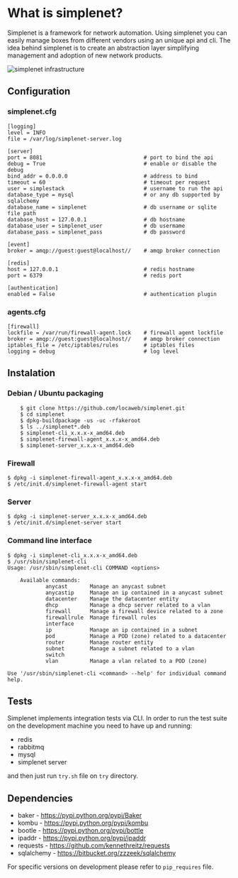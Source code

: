 What is simplenet?
==================

Simplenet is a framework for network automation. Using simplenet you can easily manage boxes from different vendors using an unique api and cli. The idea behind simplenet is to create an abstraction layer simplifying management and adoption of new network products.

![simplenet infrastructure](https://raw.github.com/locaweb/simplenet/master/simplenet.png)


Configuration
-------------

### simplenet.cfg
	[logging]
	level = INFO
	file = /var/log/simplenet-server.log

	[server]
	port = 8081                                # port to bind the api
	debug = True                               # enable or disable the debug
	bind_addr = 0.0.0.0                        # address to bind
	timeout = 60                               # timeout per request
	user = simplestack                         # username to run the api
	database_type = mysql                      # or any db supported by sqlalchemy
	database_name = simplenet                  # db username or sqlite file path
	database_host = 127.0.0.1                  # db hostname
	database_user = simplenet_user             # db usermame
	database_pass = simplenet_pass             # db password

	[event]
	broker = amqp://guest:guest@localhost//    # amqp broker connection

	[redis]
	host = 127.0.0.1                           # redis hostname
	port = 6379                                # redis port

	[authentication]
	enabled = False                            # authentication plugin

### agents.cfg

	[firewall]
	lockfile = /var/run/firewall-agent.lock    # firewall agent lockfile
	broker = amqp://guest:guest@localhost//    # amqp broker connection
	iptables_file = /etc/iptables/rules        # iptables files
	logging = debug                            # log level


Instalation
-----------

### Debian / Ubuntu packaging

        $ git clone https://github.com/locaweb/simplenet.git
        $ cd simplenet
        $ dpkg-buildpackage -us -uc -rfakeroot
        $ ls ../simplenet*.deb
        $ simplenet-cli_x.x.x-x_amd64.deb
        $ simplenet-firewall-agent_x.x.x-x_amd64.deb
        $ simplenet-server_x.x.x-x_amd64.deb

### Firewall

	$ dpkg -i simplenet-firewall-agent_x.x.x-x_amd64.deb
	$ /etc/init.d/simplenet-firewall-agent start

### Server

	$ dpkg -i simplenet-server_x.x.x-x_amd64.deb
	$ /etc/init.d/simplenet-server start

### Command line interface

	$ dpkg -i simplenet-cli_x.x.x-x_amd64.deb
	$ /usr/sbin/simplenet-cli
	Usage: /usr/sbin/simplenet-cli COMMAND <options>

        Available commands:
                anycast       Manage an anycast subnet
                anycastip     Manage an ip contained in a anycast subnet
                datacenter    Manage the datacenter entity
                dhcp          Manage a dhcp server related to a vlan
                firewall      Manage a firewall device related to a zone
                firewallrule  Manage firewall rules
                interface
                ip            Manage an ip contained in a subnet
                pod           Manage a POD (zone) related to a datacenter
                router        Manage router entity
                subnet        Manage a subnet related to a vlan
                switch
                vlan          Manage a vlan related to a POD (zone)

	Use '/usr/sbin/simplenet-cli <command> --help' for individual command help.


Tests
-----

Simplenet implements integration tests via CLI.
In order to run the test suite on the development machine you need to have up and running:

* redis
* rabbitmq
* mysql
* simplenet server

and then just run `try.sh` file on `try` directory.


Dependencies
------------

* baker      - https://pypi.python.org/pypi/Baker
* kombu      - https://pypi.python.org/pypi/kombu
* bootle     - https://pypi.python.org/pypi/bottle
* ipaddr     - https://pypi.python.org/pypi/ipaddr
* requests   - https://github.com/kennethreitz/requests
* sqlalchemy - https://bitbucket.org/zzzeek/sqlalchemy

For specific versions on development please refer to `pip_requires` file.
